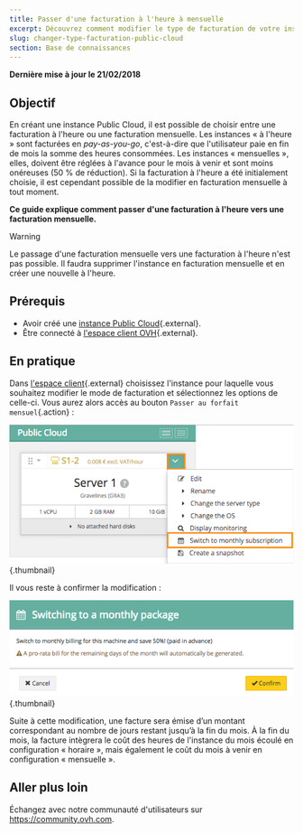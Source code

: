 ```yaml
---
title: Passer d'une facturation à l'heure à mensuelle
excerpt: Découvrez comment modifier le type de facturation de votre instance Public Cloud
slug: changer-type-facturation-public-cloud
section: Base de connaissances
---
```


**Dernière mise à jour le 21/02/2018**

## Objectif

En créant une instance Public Cloud, il est possible de choisir entre une facturation à l'heure ou une facturation mensuelle. Les instances « à l'heure » sont facturées en *pay-as-you-go*, c'est-à-dire que l'utilisateur paie en fin de mois la somme des heures consommées. Les instances « mensuelles », elles, doivent être réglées à l'avance pour le mois à venir et sont moins onéreuses (50 % de réduction). Si la facturation à l'heure a été initialement choisie, il est cependant possible de la modifier en facturation mensuelle à tout moment.

**Ce guide explique comment passer d'une facturation à l'heure vers une facturation mensuelle.**

> [!warning]
>
> Le passage d'une facturation mensuelle vers une facturation à l'heure n'est pas possible. Il faudra supprimer l'instance en facturation mensuelle et en créer une nouvelle à l'heure.
>


## Prérequis

- Avoir créé une [instance Public Cloud](https://www.ovh.com/fr/public-cloud/instances/){.external}.
- Être connecté à [l'espace client OVH](https://www.ovh.com/auth/?action=gotomanager){.external}.


## En pratique

Dans [l'espace client](https://www.ovh.com/auth/?action=gotomanager){.external} choisissez l'instance pour laquelle vous souhaitez modifier le mode de facturation et sélectionnez les options de celle-ci. Vous aurez alors accès au bouton `Passer au forfait mensuel`{.action} :

![Modification de calcul](images/1_swich_to_monthly_sub.png){.thumbnail}

Il vous reste à confirmer la modification :

![Confirmation modification de calcul](images/2_switch_to_monthly_confirm.png){.thumbnail}

Suite à cette modification, une facture sera émise d’un montant correspondant au nombre de jours restant jusqu’à la fin du mois. À la fin du mois, la facture intègrera le coût des heures de l'instance du mois écoulé en configuration « horaire », mais également le coût du mois à venir en configuration « mensuelle ».


## Aller plus loin

Échangez avec notre communauté d'utilisateurs sur <https://community.ovh.com>.